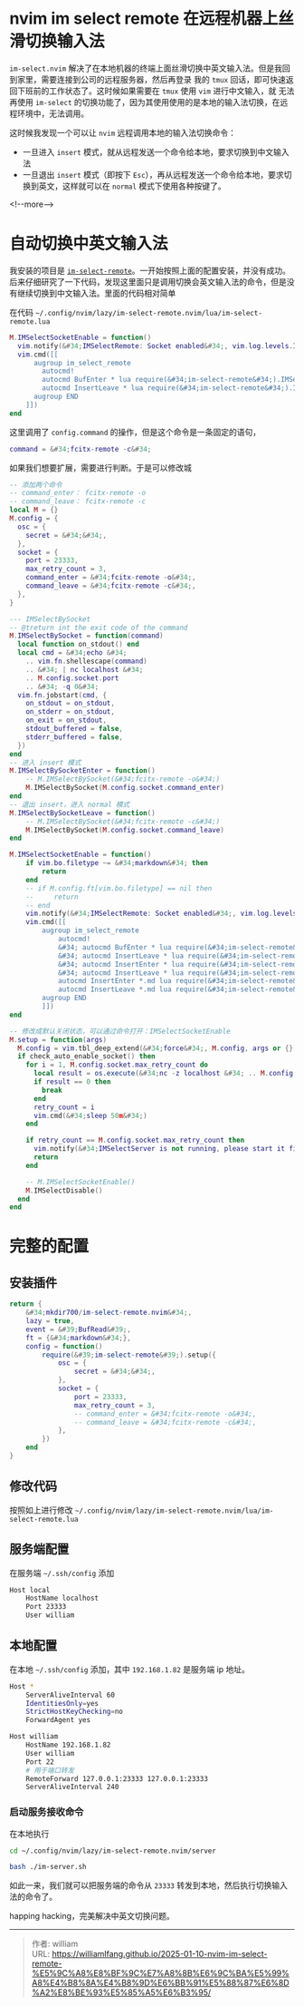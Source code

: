 # nvim im select remote 在远程机器上丝滑切换输入法


`im-select.nvim` 解决了在本地机器的终端上面丝滑切换中英文输入法。但是我回到家里，需要连接到公司的远程服务器，然后再登录
我的 `tmux` 回话，即可快速返回下班前的工作状态了。这时候如果需要在 `tmux` 使用 `vim` 进行中文输入，就
无法再使用 `im-select` 的切换功能了，因为其使用使用的是本地的输入法切换，在远程环境中，无法调用。


这时候我发现一个可以让 `nvim` 远程调用本地的输入法切换命令：

- 一旦进入 `insert` 模式，就从远程发送一个命令给本地，要求切换到中文输入法
- 一旦退出 `insert` 模式（即按下 `Esc`），再从远程发送一个命令给本地，要求切换到英文，这样就可以在 `normal` 模式下使用各种按键了。

&lt;!--more--&gt;

# 自动切换中英文输入法

我安装的项目是 [`im-select-remote`](https://github.com/mkdir700/im-select-remote.nvim)。一开始按照上面的配置安装，并没有成功。后来仔细研究了一下代码，发现这里面只是调用切换会英文输入法的命令，但是没有继续切换到中文输入法。里面的代码相对简单

在代码 `~/.config/nvim/lazy/im-select-remote.nvim/lua/im-select-remote.lua`

```lua
M.IMSelectSocketEnable = function()
  vim.notify(&#34;IMSelectRemote: Socket enabled&#34;, vim.log.levels.INFO)
  vim.cmd([[
      augroup im_select_remote
        autocmd!
        autocmd BufEnter * lua require(&#34;im-select-remote&#34;).IMSelectBySocket()
        autocmd InsertLeave * lua require(&#34;im-select-remote&#34;).IMSelectBySocket()
      augroup END
    ]])
end
```

这里调用了 `config.command` 的操作，但是这个命令是一条固定的语句，

```lua
command = &#34;fcitx-remote -c&#34;
```

如果我们想要扩展，需要进行判断。于是可以修改城

```lua
-- 添加两个命令
-- command_enter： fcitx-remote -o
-- command_leave： fcitx-remote -c
local M = {}
M.config = {
  osc = {
    secret = &#34;&#34;,
  },
  socket = {
    port = 23333,
    max_retry_count = 3,
    command_enter = &#34;fcitx-remote -o&#34;,
    command_leave = &#34;fcitx-remote -c&#34;,
  },
}

--- IMSelectBySocket
-- @treturn int the exit code of the command
M.IMSelectBySocket = function(command)
  local function on_stdout() end
  local cmd = &#34;echo &#34;
    .. vim.fn.shellescape(command)
    .. &#34; | nc localhost &#34;
    .. M.config.socket.port
    .. &#34; -q 0&#34;
  vim.fn.jobstart(cmd, {
    on_stdout = on_stdout,
    on_stderr = on_stdout,
    on_exit = on_stdout,
    stdout_buffered = false,
    stderr_buffered = false,
  })
end
-- 进入 insert 模式
M.IMSelectBySocketEnter = function()
    -- M.IMSelectBySocket(&#34;fcitx-remote -o&#34;)
    M.IMSelectBySocket(M.config.socket.command_enter)
end
-- 退出 insert，进入 normal 模式
M.IMSelectBySocketLeave = function()
    -- M.IMSelectBySocket(&#34;fcitx-remote -c&#34;)
    M.IMSelectBySocket(M.config.socket.command_leave)
end

M.IMSelectSocketEnable = function()
    if vim.bo.filetype ~= &#34;markdown&#34; then
        return
    end
    -- if M.config.ft[vim.bo.filetype] == nil then
    --     return
    -- end
    vim.notify(&#34;IMSelectRemote: Socket enabled&#34;, vim.log.levels.INFO)
    vim.cmd([[
        augroup im_select_remote
            autocmd!
            &#34; autocmd BufEnter * lua require(&#34;im-select-remote&#34;).IMSelectBySocket()
            &#34; autocmd InsertLeave * lua require(&#34;im-select-remote&#34;).IMSelectBySocket()
            &#34; autocmd InsertEnter * lua require(&#34;im-select-remote&#34;).IMSelectBySocketEnter()
            &#34; autocmd InsertLeave * lua require(&#34;im-select-remote&#34;).IMSelectBySocketLeave()
            autocmd InsertEnter *.md lua require(&#34;im-select-remote&#34;).IMSelectBySocketEnter()
            autocmd InsertLeave *.md lua require(&#34;im-select-remote&#34;).IMSelectBySocketLeave()
        augroup END
        ]])
end

-- 修改成默认关闭状态，可以通过命令打开：IMSelectSocketEnable
M.setup = function(args)
  M.config = vim.tbl_deep_extend(&#34;force&#34;, M.config, args or {})
  if check_auto_enable_socket() then
    for i = 1, M.config.socket.max_retry_count do
      local result = os.execute(&#34;nc -z localhost &#34; .. M.config.socket.port .. &#34; -q 0&#34;)
      if result == 0 then
        break
      end
      retry_count = i
      vim.cmd(&#34;sleep 50m&#34;)
    end

    if retry_count == M.config.socket.max_retry_count then
      vim.notify(&#34;IMSelectServer is not running, please start it first!&#34;, vim.log.levels.WARN)
      return
    end

    -- M.IMSelectSocketEnable()
    M.IMSelectDisable()
  end
end
```

# 完整的配置

## 安装插件

```lua
return {
    &#34;mkdir700/im-select-remote.nvim&#34;,
    lazy = true,
    event = &#39;BufRead&#39;,
    ft = {&#34;markdown&#34;},
    config = function()
        require(&#39;im-select-remote&#39;).setup({
            osc = {
                secret = &#34;&#34;,
            },
            socket = {
                port = 23333,
                max_retry_count = 3,
                -- command_enter = &#34;fcitx-remote -o&#34;,
                -- command_leave = &#34;fcitx-remote -c&#34;,
            },
        })
    end
}
```

## 修改代码

按照如上进行修改 `~/.config/nvim/lazy/im-select-remote.nvim/lua/im-select-remote.lua`

## 服务端配置

在服务端 `~/.ssh/config` 添加

```bash
Host local
    HostName localhost
    Port 23333
    User william
```

## 本地配置

在本地 `~/.ssh/config` 添加，其中 `192.168.1.82` 是服务端 ip 地址。

```bash
Host *
    ServerAliveInterval 60
    IdentitiesOnly=yes
    StrictHostKeyChecking=no
    ForwardAgent yes

Host william
    HostName 192.168.1.82
    User william
    Port 22
    # 用于端口转发
    RemoteForward 127.0.0.1:23333 127.0.0.1:23333
    ServerAliveInterval 240
```

### 启动服务接收命令

在本地执行

```bash
cd ~/.config/nvim/lazy/im-select-remote.nvim/server

bash ./im-server.sh
```

如此一来，我们就可以把服务端的命令从 `23333` 转发到本地，然后执行切换输入法的命令了。

happing hacking，完美解决中英文切换问题。



---

> 作者: william  
> URL: https://williamlfang.github.io/2025-01-10-nvim-im-select-remote-%E5%9C%A8%E8%BF%9C%E7%A8%8B%E6%9C%BA%E5%99%A8%E4%B8%8A%E4%B8%9D%E6%BB%91%E5%88%87%E6%8D%A2%E8%BE%93%E5%85%A5%E6%B3%95/  

